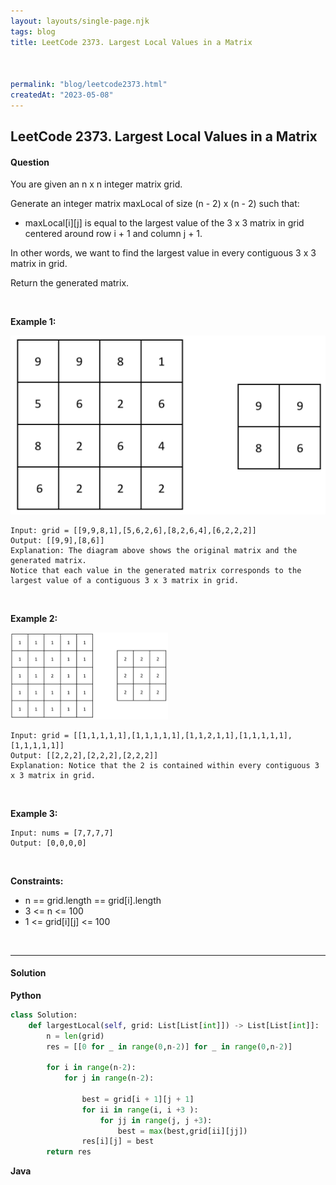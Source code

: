 ```yaml
---
layout: layouts/single-page.njk
tags: blog
title: LeetCode 2373. Largest Local Values in a Matrix



permalink: "blog/leetcode2373.html"
createdAt: "2023-05-08"
---
```


## LeetCode 2373. Largest Local Values in a Matrix






#### Question
You are given an n x n integer matrix grid.

Generate an integer matrix maxLocal of size (n - 2) x (n - 2) such that:

* maxLocal[i][j] is equal to the largest value of the 3 x 3 matrix in grid centered around row i + 1 and column j + 1.

In other words, we want to find the largest value in every contiguous 3 x 3 matrix in grid.

Return the generated matrix.

<p>&nbsp;</p>

**Example 1:**

<img src="../static/image/2373ex1.png" alt="2373ex1">

    Input: grid = [[9,9,8,1],[5,6,2,6],[8,2,6,4],[6,2,2,2]]
    Output: [[9,9],[8,6]]
    Explanation: The diagram above shows the original matrix and the generated matrix.
    Notice that each value in the generated matrix corresponds to the largest value of a contiguous 3 x 3 matrix in grid.

<p>&nbsp;</p>

**Example 2:**

<img src="../static/image/2373ex2.png" width="50%" height="50%" alt="2373ex2">

    Input: grid = [[1,1,1,1,1],[1,1,1,1,1],[1,1,2,1,1],[1,1,1,1,1],[1,1,1,1,1]]
    Output: [[2,2,2],[2,2,2],[2,2,2]]
    Explanation: Notice that the 2 is contained within every contiguous 3 x 3 matrix in grid.

<p>&nbsp;</p>

**Example 3:**

    Input: nums = [7,7,7,7]
    Output: [0,0,0,0]

<p>&nbsp;</p>


**Constraints:**


* n == grid.length == grid[i].length
* 3 <= n <= 100
* 1 <= grid[i][j] <= 100




<p>&nbsp;</p>

---
  

#### Solution
**Python**
```Python
class Solution:
    def largestLocal(self, grid: List[List[int]]) -> List[List[int]]:
        n = len(grid)
        res = [[0 for _ in range(0,n-2)] for _ in range(0,n-2)]

        for i in range(n-2):
            for j in range(n-2):

                best = grid[i + 1][j + 1] 
                for ii in range(i, i +3 ):
                    for jj in range(j, j +3):
                        best = max(best,grid[ii][jj])
                res[i][j] = best
        return res
```

**Java**